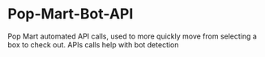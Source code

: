 # Pop-Mart-Bot-API
Pop Mart automated API calls, used to more quickly move from selecting a box to check out. APIs calls help with bot detection
